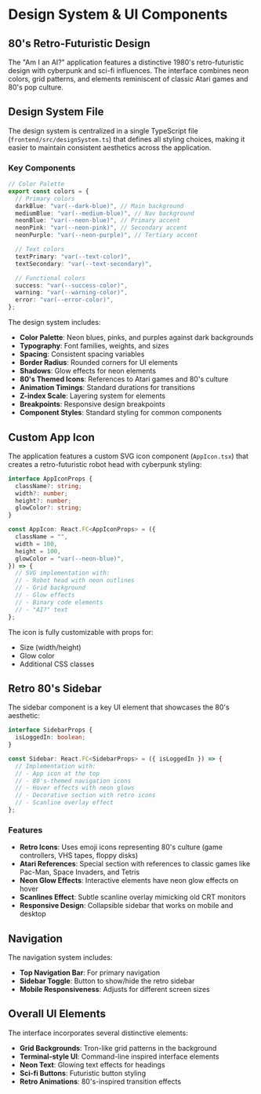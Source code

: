 # Design System & UI Components

## 80's Retro-Futuristic Design

The "Am I an AI?" application features a distinctive 1980's retro-futuristic design with cyberpunk and sci-fi influences. The interface combines neon colors, grid patterns, and elements reminiscent of classic Atari games and 80's pop culture.

## Design System File

The design system is centralized in a single TypeScript file (`frontend/src/designSystem.ts`) that defines all styling choices, making it easier to maintain consistent aesthetics across the application.

### Key Components

```typescript
// Color Palette
export const colors = {
  // Primary colors
  darkBlue: "var(--dark-blue)", // Main background
  mediumBlue: "var(--medium-blue)", // Nav background
  neonBlue: "var(--neon-blue)", // Primary accent
  neonPink: "var(--neon-pink)", // Secondary accent
  neonPurple: "var(--neon-purple)", // Tertiary accent

  // Text colors
  textPrimary: "var(--text-color)",
  textSecondary: "var(--text-secondary)",

  // Functional colors
  success: "var(--success-color)",
  warning: "var(--warning-color)",
  error: "var(--error-color)",
};
```

The design system includes:

- **Color Palette**: Neon blues, pinks, and purples against dark backgrounds
- **Typography**: Font families, weights, and sizes
- **Spacing**: Consistent spacing variables
- **Border Radius**: Rounded corners for UI elements
- **Shadows**: Glow effects for neon elements
- **80's Themed Icons**: References to Atari games and 80's culture
- **Animation Timings**: Standard durations for transitions
- **Z-index Scale**: Layering system for elements
- **Breakpoints**: Responsive design breakpoints
- **Component Styles**: Standard styling for common components

## Custom App Icon

The application features a custom SVG icon component (`AppIcon.tsx`) that creates a retro-futuristic robot head with cyberpunk styling:

```typescript
interface AppIconProps {
  className?: string;
  width?: number;
  height?: number;
  glowColor?: string;
}

const AppIcon: React.FC<AppIconProps> = ({
  className = "",
  width = 100,
  height = 100,
  glowColor = "var(--neon-blue)",
}) => {
  // SVG implementation with:
  // - Robot head with neon outlines
  // - Grid background
  // - Glow effects
  // - Binary code elements
  // - "AI?" text
};
```

The icon is fully customizable with props for:

- Size (width/height)
- Glow color
- Additional CSS classes

## Retro 80's Sidebar

The sidebar component is a key UI element that showcases the 80's aesthetic:

```typescript
interface SidebarProps {
  isLoggedIn: boolean;
}

const Sidebar: React.FC<SidebarProps> = ({ isLoggedIn }) => {
  // Implementation with:
  // - App icon at the top
  // - 80's-themed navigation icons
  // - Hover effects with neon glows
  // - Decorative section with retro icons
  // - Scanline overlay effect
};
```

### Features

- **Retro Icons**: Uses emoji icons representing 80's culture (game controllers, VHS tapes, floppy disks)
- **Atari References**: Special section with references to classic games like Pac-Man, Space Invaders, and Tetris
- **Neon Glow Effects**: Interactive elements have neon glow effects on hover
- **Scanlines Effect**: Subtle scanline overlay mimicking old CRT monitors
- **Responsive Design**: Collapsible sidebar that works on mobile and desktop

## Navigation

The navigation system includes:

- **Top Navigation Bar**: For primary navigation
- **Sidebar Toggle**: Button to show/hide the retro sidebar
- **Mobile Responsiveness**: Adjusts for different screen sizes

## Overall UI Elements

The interface incorporates several distinctive elements:

- **Grid Backgrounds**: Tron-like grid patterns in the background
- **Terminal-style UI**: Command-line inspired interface elements
- **Neon Text**: Glowing text effects for headings
- **Sci-fi Buttons**: Futuristic button styling
- **Retro Animations**: 80's-inspired transition effects
